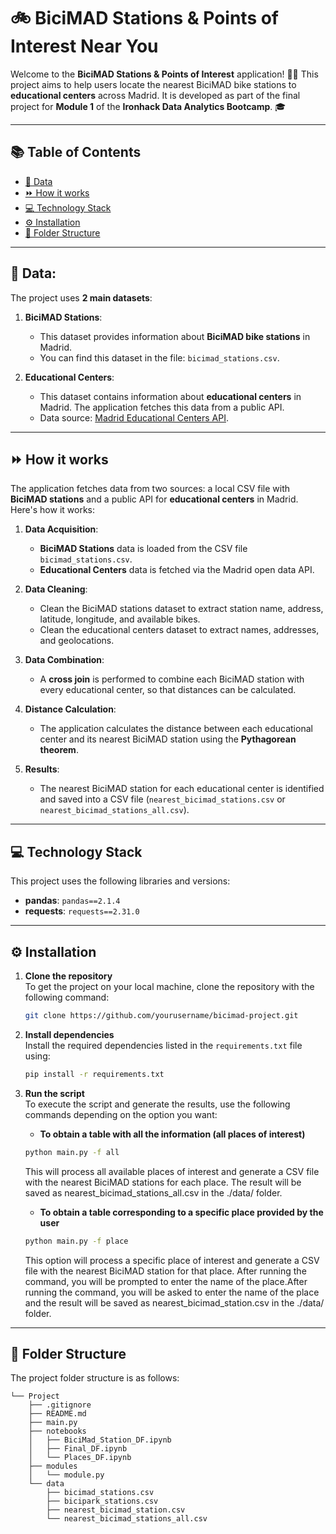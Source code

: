 # 🚲 **BiciMAD Stations & Points of Interest Near You** 

Welcome to the **BiciMAD Stations & Points of Interest** application! 🚴‍♂️ This project aims to help users locate the nearest BiciMAD bike stations to **educational centers** across Madrid. It is developed as part of the final project for **Module 1** of the **Ironhack Data Analytics Bootcamp**. 🎓

---

## 📚 Table of Contents
- [💾 Data](#💾-data)
- [⏩ How it works](#⏩-how-it-works)
- [💻 Technology Stack](#💻-technology-stack)
- [⚙️ Installation](#⚙️-installation)
- [📁 Folder Structure](#📁-folder-structure)
---

## 💾 Data:

The project uses **2 main datasets**:

1. **BiciMAD Stations**: 
   - This dataset provides information about **BiciMAD bike stations** in Madrid.
   - You can find this dataset in the file: `bicimad_stations.csv`.

2. **Educational Centers**:
   - This dataset contains information about **educational centers** in Madrid. The application fetches this data from a public API.
   - Data source: [Madrid Educational Centers API](https://datos.madrid.es/egob/catalogo/300614-0-centros-educativos.json).

---

## ⏩ How it works

The application fetches data from two sources: a local CSV file with **BiciMAD stations** and a public API for **educational centers** in Madrid. Here's how it works:

1. **Data Acquisition**: 
   - **BiciMAD Stations** data is loaded from the CSV file `bicimad_stations.csv`.  
   - **Educational Centers** data is fetched via the Madrid open data API.

2. **Data Cleaning**: 
   - Clean the BiciMAD stations dataset to extract station name, address, latitude, longitude, and available bikes.  
   - Clean the educational centers dataset to extract names, addresses, and geolocations.

3. **Data Combination**: 
   - A **cross join** is performed to combine each BiciMAD station with every educational center, so that distances can be calculated.

4. **Distance Calculation**: 
   - The application calculates the distance between each educational center and its nearest BiciMAD station using the **Pythagorean theorem**.

5. **Results**: 
   - The nearest BiciMAD station for each educational center is identified and saved into a CSV file (`nearest_bicimad_stations.csv` or `nearest_bicimad_stations_all.csv`).

---

## 💻 Technology Stack

This project uses the following libraries and versions:

- **pandas**: `pandas==2.1.4`
- **requests**: `requests==2.31.0`

---

## ⚙️ Installation

1. **Clone the repository**  
   To get the project on your local machine, clone the repository with the following command:
   ```bash
   git clone https://github.com/yourusername/bicimad-project.git
   ```
2. **Install dependencies**  
   Install the required dependencies listed in the `requirements.txt` file using:  
   ```bash
   pip install -r requirements.txt
   ```

3. **Run the script**  
   To execute the script and generate the results, use the following commands depending on the option you want:
   
   - **To obtain a table with all the information (all places of interest)**  
   ```bash
   python main.py -f all
   ```
   This will process all available places of interest and generate a CSV file with the nearest BiciMAD stations for each place. The result will be saved as nearest_bicimad_stations_all.csv in the ./data/ folder.

   - **To obtain a table corresponding to a specific place provided by the user**  
   ```bash
   python main.py -f place
   ```

   This option will process a specific place of interest and generate a CSV file with the nearest BiciMAD station for that place. After running the command, you will be prompted to enter the name of the place.After running the command, you will be asked to enter the name of the place and the result will be saved as nearest_bicimad_station.csv in the ./data/ folder. 
---

## 📁 Folder Structure

The project folder structure is as follows:
```text
└── Project
    ├── .gitignore
    ├── README.md
    ├── main.py
    ├── notebooks
    │   ├── BiciMad_Station_DF.ipynb
    │   ├── Final_DF.ipynb
    │   └── Places_DF.ipynb
    ├── modules
    │   └── module.py
    └── data
        ├── bicimad_stations.csv
        ├── bicipark_stations.csv
        ├── nearest_bicimad_station.csv    
        └── nearest_bicimad_stations_all.csv
```